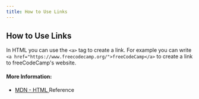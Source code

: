 ```yaml
---
title: How to Use Links
---
```

## How to Use Links

In HTML you can use the `<a>` tag to create a link. For example you can write `<a href="https://www.freecodecamp.org/">freeCodeCamp</a>` to create a link to freeCodeCamp's website.

#### More Information:
* [MDN - HTML <a> Reference](https://developer.mozilla.org/en-US/docs/Web/HTML/Element/a)
